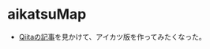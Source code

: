 [jiroqiita]: https://qiita.com/paulxll/items/121efb33930c73da1b4f


# aikatsuMap

- [Qiitaの記事][jiroqiita]を見かけて、アイカツ版を作ってみたくなった。
